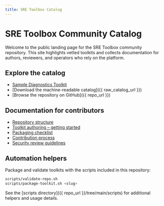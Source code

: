 ```yaml
---
title: SRE Toolbox Catalog
---
```


# SRE Toolbox Community Catalog

Welcome to the public landing page for the SRE Toolbox community repository. This site highlights vetted toolkits and collects documentation for authors, reviewers, and operators who rely on the platform.

## Explore the catalog

- [Sample Diagnostics Toolkit](sample-toolkit/index.md)
- [Download the machine-readable catalog]({{ raw_catalog_url }})
- [Browse the repository on GitHub]({{ repo_url }})

## Documentation for contributors

- [Repository structure](structure.md)
- [Toolkit authoring – getting started](toolkit-authoring/getting-started.md)
- [Packaging checklist](toolkit-authoring/packaging.md)
- [Contribution process](governance/contribution-process.md)
- [Security review guidelines](governance/security-review.md)

## Automation helpers

Package and validate toolkits with the scripts included in this repository:

```bash
scripts/validate-repo.sh
scripts/package-toolkit.sh <slug>
```

See the [scripts directory]({{ repo_url }}/tree/main/scripts) for additional helpers and usage details.
